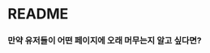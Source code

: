 # README

### 만약 유저들이 어떤 페이지에 오래 머무는지 알고 싶다면?

[comment]: <> (For further reference, please consider the following sections:)

[comment]: <> (* [Official Gradle documentation]&#40;https://docs.gradle.org&#41;)

[comment]: <> (* [Spring Boot Gradle Plugin Reference Guide]&#40;https://docs.spring.io/spring-boot/docs/3.0.4/gradle-plugin/reference/html/&#41;)

[comment]: <> (* [Create an OCI image]&#40;https://docs.spring.io/spring-boot/docs/3.0.4/gradle-plugin/reference/html/#build-image&#41;)

[comment]: <> (* [Spring Configuration Processor]&#40;https://docs.spring.io/spring-boot/docs/3.0.4/reference/htmlsingle/#appendix.configuration-metadata.annotation-processor&#41;)

[comment]: <> (* [Spring Data JPA]&#40;https://docs.spring.io/spring-boot/docs/3.0.4/reference/htmlsingle/#data.sql.jpa-and-spring-data&#41;)

[comment]: <> (* [Spring Security]&#40;https://docs.spring.io/spring-boot/docs/3.0.4/reference/htmlsingle/#web.security&#41;)

[comment]: <> (* [Spring Web]&#40;https://docs.spring.io/spring-boot/docs/3.0.4/reference/htmlsingle/#web&#41;)

[comment]: <> (* [Spring Boot DevTools]&#40;https://docs.spring.io/spring-boot/docs/3.0.4/reference/htmlsingle/#using.devtools&#41;)

[comment]: <> (### Guides)

[comment]: <> (The following guides illustrate how to use some features concretely:)

[comment]: <> (* [Accessing Data with JPA]&#40;https://spring.io/guides/gs/accessing-data-jpa/&#41;)

[comment]: <> (* [Securing a Web Application]&#40;https://spring.io/guides/gs/securing-web/&#41;)

[comment]: <> (* [Spring Boot and OAuth2]&#40;https://spring.io/guides/tutorials/spring-boot-oauth2/&#41;)

[comment]: <> (* [Authenticating a User with LDAP]&#40;https://spring.io/guides/gs/authenticating-ldap/&#41;)

[comment]: <> (* [Building a RESTful Web Service]&#40;https://spring.io/guides/gs/rest-service/&#41;)

[comment]: <> (* [Serving Web Content with Spring MVC]&#40;https://spring.io/guides/gs/serving-web-content/&#41;)

[comment]: <> (* [Building REST services with Spring]&#40;https://spring.io/guides/tutorials/rest/&#41;)

[comment]: <> (### Additional Links)

[comment]: <> (These additional references should also help you:)

[comment]: <> (* [Gradle Build Scans – insights for your project's build]&#40;https://scans.gradle.com#gradle&#41;)

